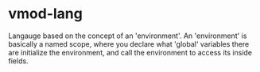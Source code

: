 # vmod-lang
Langauge based on the concept of an 'environment'. An 'environment' is basically a named scope, where you declare what 'global' variables there are
initialize the environment, and call the environment to access its inside fields.
